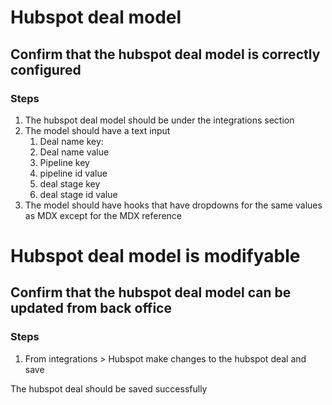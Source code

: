 # Hubspot deal model
## Confirm that the hubspot deal model is correctly configured
### Steps
1. The hubspot deal model should be under the integrations section
2. The model should have a text input 
	1. Deal name key:
	2. Deal name value
	3. Pipeline key
	4. pipeline id value
	5. deal stage key
	6. deal stage id value
3. The model should have hooks that have dropdowns for the same values as MDX except for the MDX reference


# Hubspot deal model is modifyable
## Confirm that the hubspot deal model can be updated from back office
### Steps
1. From integrations > Hubspot make changes to the hubspot deal and save

The hubspot deal should be saved successfully